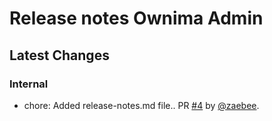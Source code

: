 # Release notes Ownima Admin

## Latest Changes

### Internal

* chore: Added release-notes.md file.. PR [#4](https://github.com/Ownima/owner-admin/pull/4) by [@zaebee](https://github.com/zaebee).
